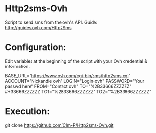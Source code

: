 # Http2sms-Ovh

Script to send sms from the ovh's API.
Guide: http://guides.ovh.com/Http2Sms

# Configuration:

Edit variables at the beginning of the script with your Ovh credential & information.

BASE_URL="https://www.ovh.com/cgi-bin/sms/http2sms.cgi"
ACCOUNT="Nickandle ovh"
LOGIN="Login-ovh"
PASSWORD="Your passwd here"
FROM="Contact ovh"
TO="%2B33666ZZZZZZ" #+33666ZZZZZZ
TO1="%2B33666ZZZZZZ"
TO2="%2B33666ZZZZZZ"
  
# Execution:

git clone https://github.com/Clm-P/Http2sms-Ovh.git
